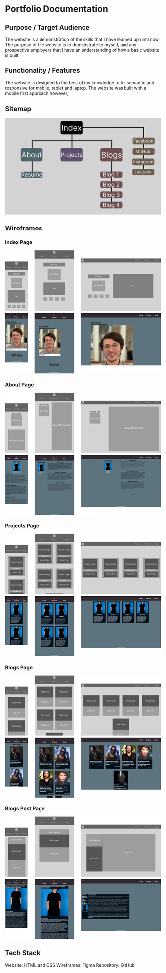 # Portfolio Documentation

## Purpose / Target Audience
The website is a demonstration of the skills that I have learned up until now. The purpose of the website is to demonstrate to myself, and any prospective employers that I have an understanding of how a basic website is built.
## Functionality / Features
The website is designed to the best of my knowledge to be semantic and responsive for mobile, tablet and laptop. The website was built with a mobile first approach however, 
## Sitemap
![Sitemap](/docs/Sitemap.png)
## Wireframes
### Index Page
![Index Page](/docs/Index.png)
### About Page
![About Page](/docs/About.png)
### Projects Page
![Projects Page](/docs/Projects.png)
### Blogs Page
![Blogs Page](/docs/Blogs.png)
### Blogs Post Page
![Blogs Post Page](/docs/Blogs%20Example.png)
## Tech Stack
Website: HTML and CSS
Wireframes: Figma
Repository: GitHub